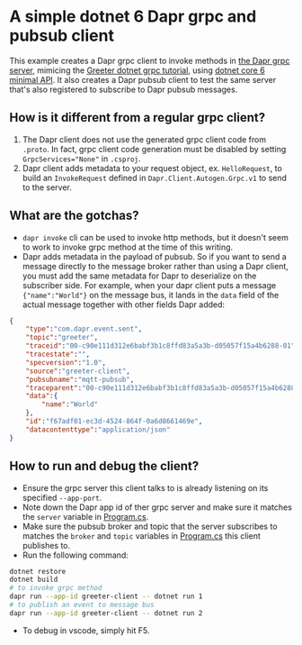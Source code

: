 # A simple dotnet 6 Dapr grpc and pubsub client

This example creates a Dapr grpc client to invoke methods in [the Dapr grpc server](../Server), mimicing the [Greeter dotnet grpc tutorial](https://docs.microsoft.com/en-us/aspnet/core/tutorials/grpc/grpc-start?view=aspnetcore-6.0&tabs=visual-studio), using [dotnet core 6 minimal API](https://docs.microsoft.com/en-us/aspnet/core/fundamentals/minimal-apis?view=aspnetcore-6.0). It also creates a Dapr pubsub client to test the same server that's also registered to subscribe to Dapr pubsub messages.

## How is it different from a regular grpc client?

1. The Dapr client does not use the generated grpc client code from `.proto`. In fact, grpc client code generation must be disabled by setting `GrpcServices="None"` in `.csproj`.
2. Dapr client adds metadata to your request object, ex. `HelloRequest`, to build an `InvokeRequest` defined in `Dapr.Client.Autogen.Grpc.v1` to send to the server.

## What are the gotchas? 
* `dapr invoke` cli can be used to invoke http methods, but it doesn't seem to work to invoke grpc method at the time of this writing. 
* Dapr adds metadata in the payload of pubsub. So if you want to send a message directly to the message broker rather than using a Dapr client, you must add the same metadata for Dapr to deserialize on the subscriber side. For example, when your dapr client puts a message `{"name":"World"}` on the message bus, it lands in the `data` field of the actual message together with other fields Dapr added:

```json
{
    "type":"com.dapr.event.sent",
    "topic":"greeter",
    "traceid":"00-c90e111d312e6babf3b1c8ffd83a5a3b-d05057f15a4b6288-01",
    "tracestate":"",
    "specversion":"1.0",
    "source":"greeter-client",
    "pubsubname":"mqtt-pubsub",
    "traceparent":"00-c90e111d312e6babf3b1c8ffd83a5a3b-d05057f15a4b6288-01",
    "data":{
        "name":"World"
    },
    "id":"f67adf01-ec3d-4524-864f-0a6d8661469e",
    "datacontenttype":"application/json"
}
``` 

## How to run and debug the client?
* Ensure the grpc server this client talks to is already listening on its specified `--app-port`.
* Note down the Dapr app id of ther grpc server and make sure it matches the `server` variable in [Program.cs](./Program.cs).
* Make sure the pubsub broker and topic that the server subscribes to matches the `broker` and `topic` variables in [Program.cs](./Program.cs) this client publishes to. 
* Run the following command:

```bash
dotnet restore
dotnet build
# to invoke grpc method
dapr run --app-id greeter-client -- dotnet run 1 
# to publish an event to message bus
dapr run --app-id greeter-client -- dotnet run 2 
```

* To debug in vscode, simply hit F5.
